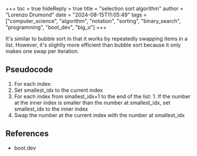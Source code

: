 +++
toc = true
hideReply = true
title = "selection sort algorithm"
author = "Lorenzo Drumond"
date = "2024-08-15T11:05:49"
tags = ["computer_science",  "algorithm",  "notation",  "sorting",  "binary_search",  "programming",  "boot_dev",  "big_o"]
+++



It's similar to bubble sort in that it works by repeatedly swapping items in a list. However, it's slightly more efficient than bubble sort because it only makes one swap per iteration.

## Pseudocode

1. For each index:
  1. Set smallest_idx to the current index
  2. For each index from smallest_idx+1 to the end of the list:
	1. If the number at the inner index is smaller than the number at smallest_idx, set smallest_idx to the inner index
  3. Swap the number at the current index with the number at smallest_idx

## References

- boot.dev

